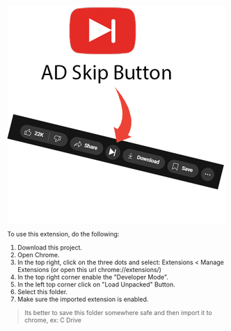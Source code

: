 ![Practicle Use Image](icons/image.png)

To use this extension, do the following:

1. Download this project.
2. Open Chrome.
3. In the top right, click on the three dots and select: Extensions < Manage Extensions (or open this url chrome://extensions/)
4. In the top right corner enable the "Developer Mode".
5. In the left top corner click on "Load Unpacked" Button.
6. Select this folder.
7. Make sure the imported extension is enabled.

> Its better to save this folder somewhere safe and then import it to chrome, ex: C Drive